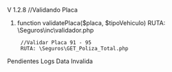 V 1.2.8 //Validando Placa

1. function validatePlaca($placa, $tipoVehiculo)
        RUTA: \Seguros\inc\validador.php

        //Validar Placa 91 - 95
        RUTA: \Seguros\GET_Poliza_Total.php



Pendientes
Logs Data Invalida